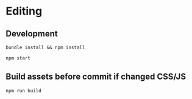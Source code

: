 # Editing

## Development

    bundle install && npm install

    npm start

## Build assets before commit if changed CSS/JS

    npm run build
